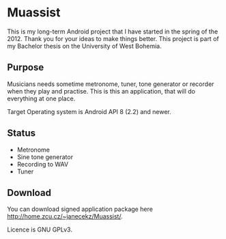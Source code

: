 Muassist
===================

This is my long-term Android project that I have started in the spring of the 2012.
Thank you for your ideas to make things better. This project is part of my Bachelor
thesis on the University of West Bohemia.

Purpose
-------
Musicians needs sometime metronome, tuner, tone generator or recorder when they play and practise.
This is this an application, that will do everything at one place.

Target Operating system is Android API 8 (2.2) and newer.

Status
------
*  Metronome
*  Sine tone generator
*  Recording to WAV
*  Tuner

Download
--------
You can download signed application package here http://home.zcu.cz/~janecekz/Muassist/.

Licence is GNU GPLv3.
